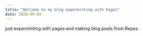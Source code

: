 ```yaml
---
title: "Welcome to my blog experminting with Pages"
date: 2025-09-04
---
```

just experminting with pages and making blog posts from Repos
